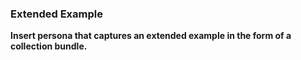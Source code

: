 ### Extended Example

**Insert persona that captures an extended example in the form of a collection bundle.**